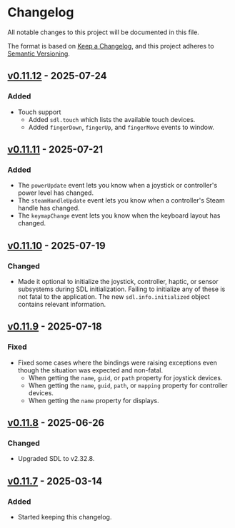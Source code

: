 # Changelog

All notable changes to this project will be documented in this file.

The format is based on [Keep a Changelog](https://keepachangelog.com/en/1.1.0/),
and this project adheres to [Semantic Versioning](https://semver.org/spec/v2.0.0.html).

## [v0.11.12] - 2025-07-24

### Added

- Touch support
  - Added `sdl.touch` which lists the available touch devices.
  - Added `fingerDown`, `fingerUp`, and `fingerMove` events to window.

## [v0.11.11] - 2025-07-21

### Added

- The `powerUpdate` event lets you know when a joystick or controller's power level has changed.
- The `steamHandleUpdate` event lets you know when a controller's Steam handle has changed.
- The `keymapChange` event lets you know when the keyboard layout has changed.

## [v0.11.10] - 2025-07-19

### Changed

- Made it optional to initialize the joystick, controller, haptic, or sensor subsystems during SDL initialization. Failing to initialize any of these is not fatal to the application. The new `sdl.info.initialized` object contains relevant information.

## [v0.11.9] - 2025-07-18

### Fixed

- Fixed some cases where the bindings were raising exceptions even though the situation was expected and non-fatal.
  - When getting the `name`, `guid`, or `path` property for joystick devices.
  - When getting the `name`, `guid`, `path`, or `mapping` property for controller devices.
  - When getting the `name` property for displays.

## [v0.11.8] - 2025-06-26

### Changed

- Upgraded SDL to v2.32.8.

## [v0.11.7] - 2025-03-14

### Added

- Started keeping this changelog.

[unreleased]: https://github.com/kmamal/node-sdl/compare/v0.11.12...HEAD
[v0.11.12]: https://github.com/kmamal/node-sdl/compare/v0.11.11...v0.11.12
[v0.11.11]: https://github.com/kmamal/node-sdl/compare/v0.11.10...v0.11.11
[v0.11.10]: https://github.com/kmamal/node-sdl/compare/v0.11.9...v0.11.10
[v0.11.9]: https://github.com/kmamal/node-sdl/compare/v0.11.8...v0.11.9
[v0.11.8]: https://github.com/kmamal/node-sdl/compare/v0.11.7...v0.11.8
[v0.11.7]: https://github.com/kmamal/node-sdl/releases/tag/v0.11.7

